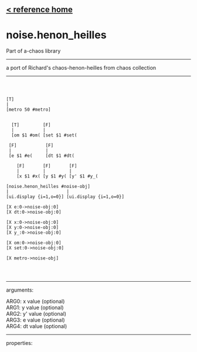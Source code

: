 [< reference home](ceammc_lib.html)
---

# noise.henon_heilles


Part of a-chaos library

---

a port of Richard&#39;s chaos-henon-heilles from chaos collection
<br>


---


```



[T]
|
[metro 50 #metro]


  [T]         [F]
  |           |
  [om $1 #om( [set $1 #set( 

 [F]           [F]
 |             |
 [e $1 #e(     [dt $1 #dt(  

    [F]       [F]       [F]       
    |         |         |         
    [x $1 #x( [y $1 #y( [y' $1 #y_(   

[noise.henon_heilles #noise-obj]
|                      |
[ui.display {i=1,o=0}] [ui.display {i=1,o=0}]

[X e:0->noise-obj:0]  
[X dt:0->noise-obj:0] 

[X x:0->noise-obj:0]
[X y:0->noise-obj:0]
[X y_:0->noise-obj:0]

[X om:0->noise-obj:0]
[X set:0->noise-obj:0]

[X metro->noise-obj]


            
```

---
arguments:

ARG0: x value (optional)<br>
ARG1: y value (optional)<br>
ARG2: y&#39; value (optional)<br>
ARG3: e value (optional)<br>
ARG4: dt value (optional)<br>

---
properties:


